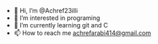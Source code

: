 - 👋 Hi, I’m @Achref23illi
- 👀 I’m interested in programing
- 🌱 I’m currently learning git and C
- 📫 How to reach me achrefarabi414@gmail.com

<!---
Achref23illi/Achref23illi is a ✨ special ✨ repository because its `README.md` (this file) appears on your GitHub profile.
You can click the Preview link to take a look at your changes.
--->
